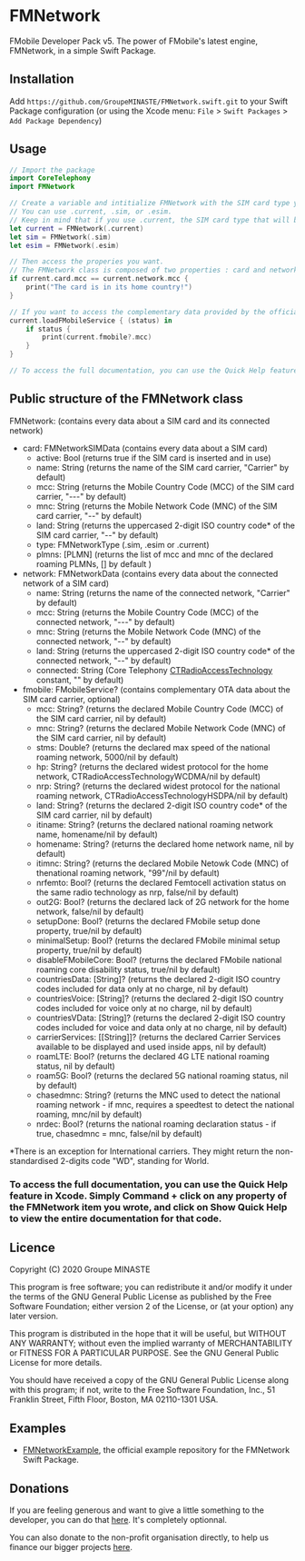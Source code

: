 # FMNetwork

FMobile Developer Pack v5. The power of FMobile's latest engine, FMNetwork, in a simple Swift Package.

## Installation

Add `https://github.com/GroupeMINASTE/FMNetwork.swift.git` to your Swift Package configuration (or using the Xcode menu: `File` > `Swift Packages` > `Add Package Dependency`)

## Usage

```swift
// Import the package
import CoreTelephony
import FMNetwork

// Create a variable and intitialize FMNetwork with the SIM card type you want.
// You can use .current, .sim, or .esim.
// Keep in mind that if you use .current, the SIM card type that will be returned in the card.type property is very likely to change to 
let current = FMNetwork(.current)
let sim = FMNetwork(.sim)
let esim = FMNetwork(.esim)

// Then access the properies you want.
// The FMNetwork class is composed of two properties : card and network, giving you data about the SIM card itself and its connected network. For example:
if current.card.mcc == current.network.mcc {
    print("The card is in its home country!")
}

// If you want to access the complementary data provided by the official FMobile API service, you need to initiate the fmobile property. It is equal to nil by default, and needs to be initialized manually using the loadFMobileService() function after the FMNetwork object got initialized. The function is working in async, and requires an active Internet connection to work properly. The status property recieved by a completionHandler is a Bool indicating whether the retrieve of the data was successful or not. You are fully responsible of the mobile data consumed by this function.
current.loadFMobileService { (status) in
    if status {
        print(current.fmobile?.mcc)
    }
}

// To access the full documentation, you can use the Quick Help feature in Xcode. Simply Command + click on any item of FMNetwork you wrote (for example the first mcc), and click on Show Quick Help to view the entire documentation for that part of the code.
```


## Public structure of the FMNetwork class

FMNetwork: (contains every data about a SIM card and its connected network)
  * card: FMNetworkSIMData (contains every data about a SIM card)
    * active: Bool (returns true if the SIM card is inserted and in use)
    * name: String (returns the name of the SIM card carrier, "Carrier" by default)
    * mcc: String (returns the Mobile Country Code (MCC) of the SIM card carrier, "---" by default)
    * mnc: String (returns the Mobile Network Code (MNC) of the SIM card carrier, "--" by default)
    * land: String (returns the uppercased 2-digit ISO country code* of the SIM card carrier, "--" by default)
    * type: FMNetworkType (.sim, .esim or .current)
    * plmns: [PLMN] (returns the list of mcc and mnc of the declared roaming PLMNs, [] by default )
* network: FMNetworkData (contains every data about the connected network of a SIM card)
    * name: String (returns the name of the connected network, "Carrier" by default)
    * mcc: String (returns the Mobile Country Code (MCC) of the connected network, "---" by default)
    * mnc: String (returns the Mobile Network Code (MNC) of the connected network, "--" by default)
    * land: String (returns the uppercased 2-digit ISO country code* of the connected network, "--" by default)
    * connected: String (Core Telephony [CTRadioAccessTechnology](https://developer.apple.com/documentation/coretelephony/cttelephonynetworkinfo/radio_access_technology_constants) constant, "" by default)
* fmobile: FMobileService? (contains complementary OTA data about the SIM card carrier, optional)
  * mcc: String? (returns the declared Mobile Country Code (MCC) of the SIM card carrier, nil by default)
  * mnc: String? (returns the declared Mobile Network Code (MNC) of the SIM card carrier, nil by default)
  * stms: Double? (returns the declared max speed of the national roaming network, 5000/nil by default)
  * hp: String? (returns the declared widest protocol for the home network, CTRadioAccessTechnologyWCDMA/nil by default)
  * nrp: String? (returns the declared widest protocol for the national roaming network, CTRadioAccessTechnologyHSDPA/nil by default)
  * land: String? (returns the declared 2-digit ISO country code* of the SIM card carrier, nil by default)
  * itiname: String? (returns the declared national roaming network name, homename/nil by default)
  * homename: String? (returns the declared home network name, nil by default)
  * itimnc: String? (returns the declared Mobile Netowk Code (MNC) of thenational roaming network, "99"/nil by default)
  * nrfemto: Bool? (returns the declared Femtocell activation status on the same radio technology as nrp, false/nil by default)
  * out2G: Bool? (returns the declared lack of 2G network for the home network, false/nil by default)
  * setupDone: Bool? (returns the declared FMobile setup done property, true/nil by default)
  * minimalSetup: Bool? (returns the declared FMobile minimal setup property, true/nil by default)
  * disableFMobileCore: Bool? (returns the declared FMobile national roaming core disability status, true/nil by default)
  * countriesData: [String]? (returns the declared 2-digit ISO country codes included for data only at no charge, nil by default)
  * countriesVoice: [String]? (returns the declared 2-digit ISO country codes included for voice only at no charge, nil by default)
  * countriesVData: [String]? (returns the declared 2-digit ISO country codes included for voice and data only at no charge, nil by default)
  * carrierServices: [[String]]?  (returns the declared Carrier Services available to be displayed and used inside apps, nil by default)
  * roamLTE: Bool? (returns the declared 4G LTE national roaming status, nil by default)
  * roam5G: Bool? (returns the declared 5G national roaming status, nil by default)
  * chasedmnc: String? (returns the MNC used to detect the national roaming network - if mnc, requires a speedtest to detect the national roaming, mnc/nil by default)
  * nrdec: Bool? (returns the national roaming declaration status - if true, chasedmnc = mnc, false/nil by default)

*There is an exception for International carriers. They might return the non-standardised 2-digits code "WD", standing for World.

### To access the full documentation, you can use the Quick Help feature in Xcode. Simply Command + click on any property of the FMNetwork item you wrote, and click on Show Quick Help to view the entire documentation for that code.

## Licence
Copyright (C) 2020 Groupe MINASTE

This program is free software; you can redistribute it and/or modify
it under the terms of the GNU General Public License as published by
the Free Software Foundation; either version 2 of the License, or
(at your option) any later version.

This program is distributed in the hope that it will be useful,
but WITHOUT ANY WARRANTY; without even the implied warranty of
MERCHANTABILITY or FITNESS FOR A PARTICULAR PURPOSE. See the
GNU General Public License for more details.

You should have received a copy of the GNU General Public License along
with this program; if not, write to the Free Software Foundation, Inc.,
51 Franklin Street, Fifth Floor, Boston, MA 02110-1301 USA.

## Examples

* [FMNetworkExample](https://github.com/GroupeMINASTE/FMNetworkExample), the official example repository for the FMNetwork Swift Package.

## Donations

If you are feeling generous and want to give a little something to the developer, you can do that [here](https://paypal.me/PlugNPay). It's completely optionnal.

You can also donate to the non-profit organisation directly, to help us finance our bigger projects [here](https://www.helloasso.com/associations/groupe-minaste/formulaires/1).

